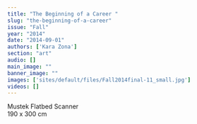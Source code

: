 ```yaml
---
title: "The Beginning of a Career "
slug: "the-beginning-of-a-career"
issue: "Fall"
year: "2014"
date: "2014-09-01"
authors: ['Kara Zona']
section: "art"
audio: []
main_image: ""
banner_image: ""
images: ['sites/default/files/Fall2014final-11_small.jpg']
videos: []
---
```

Mustek Flatbed Scanner  
190 x 300 cm

